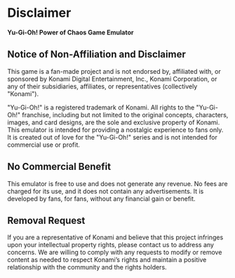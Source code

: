 # Disclaimer

**Yu-Gi-Oh! Power of Chaos Game Emulator**

## Notice of Non-Affiliation and Disclaimer

This game is a fan-made project and is not endorsed by, affiliated with, or sponsored by Konami Digital Entertainment, Inc., Konami Corporation, or any of their subsidiaries, affiliates, or representatives (collectively "Konami").

"Yu-Gi-Oh!" is a registered trademark of Konami. All rights to the "Yu-Gi-Oh!" franchise, including but not limited to the original concepts, characters, images, and card designs, are the sole and exclusive property of Konami. This emulator is intended for providing a nostalgic experience to fans only. It is created out of love for the "Yu-Gi-Oh!" series and is not intended for commercial use or profit.

## No Commercial Benefit

This emulator is free to use and does not generate any revenue. No fees are charged for its use, and it does not contain any advertisements. It is developed by fans, for fans, without any financial gain or benefit.

## Removal Request

If you are a representative of Konami and believe that this project infringes upon your intellectual property rights, please contact us to address any concerns. We are willing to comply with any requests to modify or remove content as needed to respect Konami’s rights and maintain a positive relationship with the community and the rights holders.